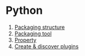 # Python

1. [Packaging structure](./packaging)
2. [Packaging tool](./packaging-tool)
3. [Property](./property.md)
4. [Create & discover plugins](./plugins.md)
